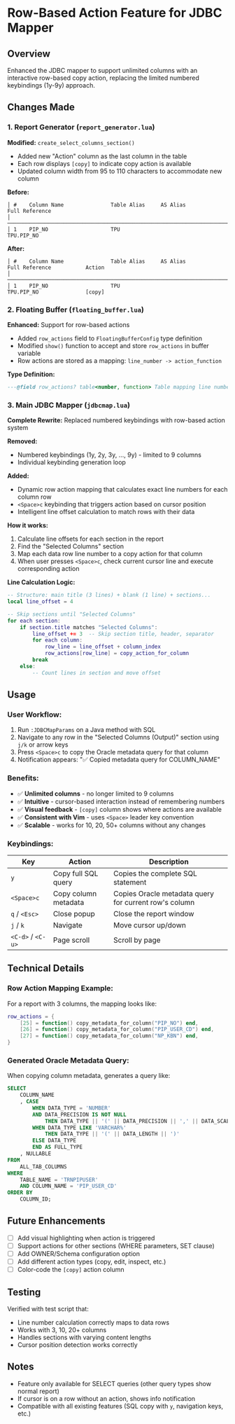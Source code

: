 # Row-Based Action Feature for JDBC Mapper

## Overview
Enhanced the JDBC mapper to support unlimited columns with an interactive row-based copy action, replacing the limited numbered keybindings (1y-9y) approach.

## Changes Made

### 1. Report Generator (`report_generator.lua`)
**Modified:** `create_select_columns_section()`
- Added new "Action" column as the last column in the table
- Each row displays `[copy]` to indicate copy action is available
- Updated column width from 95 to 110 characters to accommodate new column

**Before:**
```
│ #    Column Name               Table Alias     AS Alias             Full Reference           
│ ───────────────────────────────────────────────────────────────────────────────────────────────
│ 1    PIP_NO                    TPU                                  TPU.PIP_NO               
```

**After:**
```
│ #    Column Name               Table Alias     AS Alias             Full Reference           Action    
│ ──────────────────────────────────────────────────────────────────────────────────────────────────────
│ 1    PIP_NO                    TPU                                  TPU.PIP_NO               [copy]    
```

### 2. Floating Buffer (`floating_buffer.lua`)
**Enhanced:** Support for row-based actions
- Added `row_actions` field to `FloatingBufferConfig` type definition
- Modified `show()` function to accept and store `row_actions` in buffer variable
- Row actions are stored as a mapping: `line_number -> action_function`

**Type Definition:**
```lua
---@field row_actions? table<number, function> Table mapping line numbers to action functions
```

### 3. Main JDBC Mapper (`jdbcmap.lua`)
**Complete Rewrite:** Replaced numbered keybindings with row-based action system

**Removed:**
- Numbered keybindings (1y, 2y, 3y, ..., 9y) - limited to 9 columns
- Individual keybinding generation loop

**Added:**
- Dynamic row action mapping that calculates exact line numbers for each column row
- `<Space>c` keybinding that triggers action based on cursor position
- Intelligent line offset calculation to match rows with their data

**How it works:**
1. Calculate line offsets for each section in the report
2. Find the "Selected Columns" section
3. Map each data row line number to a copy action for that column
4. When user presses `<Space>c`, check current cursor line and execute corresponding action

**Line Calculation Logic:**
```lua
-- Structure: main title (3 lines) + blank (1 line) + sections...
local line_offset = 4

-- Skip sections until "Selected Columns"
for each section:
    if section.title matches "Selected Columns":
        line_offset += 3  -- Skip section title, header, separator
        for each column:
            row_line = line_offset + column_index
            row_actions[row_line] = copy_action_for_column
        break
    else:
        -- Count lines in section and move offset
```

## Usage

### User Workflow:
1. Run `:JDBCMapParams` on a Java method with SQL
2. Navigate to any row in the "Selected Columns (Output)" section using `j/k` or arrow keys
3. Press `<Space>c` to copy the Oracle metadata query for that column
4. Notification appears: "✅ Copied metadata query for COLUMN_NAME"

### Benefits:
- ✅ **Unlimited columns** - no longer limited to 9 columns
- ✅ **Intuitive** - cursor-based interaction instead of remembering numbers
- ✅ **Visual feedback** - `[copy]` column shows where actions are available
- ✅ **Consistent with Vim** - uses `<Space>` leader key convention
- ✅ **Scalable** - works for 10, 20, 50+ columns without any changes

### Keybindings:
| Key | Action | Description |
|-----|--------|-------------|
| `y` | Copy full SQL query | Copies the complete SQL statement |
| `<Space>c` | Copy column metadata | Copies Oracle metadata query for current row's column |
| `q` / `<Esc>` | Close popup | Close the report window |
| `j` / `k` | Navigate | Move cursor up/down |
| `<C-d>` / `<C-u>` | Page scroll | Scroll by page |

## Technical Details

### Row Action Mapping Example:
For a report with 3 columns, the mapping looks like:
```lua
row_actions = {
    [25] = function() copy_metadata_for_column("PIP_NO") end,
    [26] = function() copy_metadata_for_column("PIP_USER_CD") end,
    [27] = function() copy_metadata_for_column("NP_KBN") end,
}
```

### Generated Oracle Metadata Query:
When copying column metadata, generates a query like:
```sql
SELECT
    COLUMN_NAME
    , CASE
        WHEN DATA_TYPE = 'NUMBER'
        AND DATA_PRECISION IS NOT NULL
            THEN DATA_TYPE || '(' || DATA_PRECISION || ',' || DATA_SCALE || ')'
        WHEN DATA_TYPE LIKE 'VARCHAR%'
            THEN DATA_TYPE || '(' || DATA_LENGTH || ')'
        ELSE DATA_TYPE
        END AS FULL_TYPE
    , NULLABLE
FROM
    ALL_TAB_COLUMNS
WHERE
    TABLE_NAME = 'TRNPIPUSER'
    AND COLUMN_NAME = 'PIP_USER_CD'
ORDER BY
    COLUMN_ID;
```

## Future Enhancements
- [ ] Add visual highlighting when action is triggered
- [ ] Support actions for other sections (WHERE parameters, SET clause)
- [ ] Add OWNER/Schema configuration option
- [ ] Add different action types (copy, edit, inspect, etc.)
- [ ] Color-code the `[copy]` action column

## Testing
Verified with test script that:
- Line number calculation correctly maps to data rows
- Works with 3, 10, 20+ columns
- Handles sections with varying content lengths
- Cursor position detection works correctly

## Notes
- Feature only available for SELECT queries (other query types show normal report)
- If cursor is on a row without an action, shows info notification
- Compatible with all existing features (SQL copy with `y`, navigation keys, etc.)
